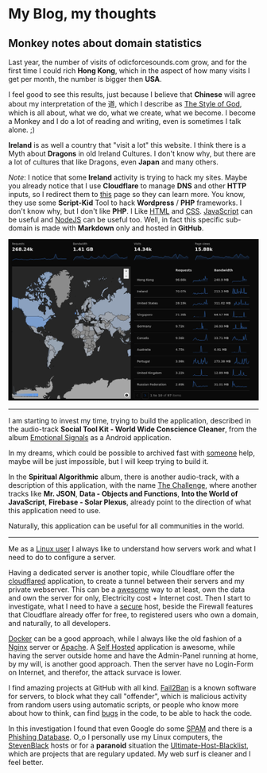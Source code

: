 # My Blog, my thoughts 

## Monkey notes about domain statistics

Last year, the number of visits of odicforcesounds.com grow, and for the first time I could rich **Hong Kong**, which in the aspect of how many visits I get per month, the number is bigger then **USA**. 

I feel good to see this results, just because I believe that **Chinese** will agree about my interpretation of the 道, which I describe as [The Style of God](https://art.odicforcesounds.com/pages/YinYang/Dao/index.html), which is all about, what we do, what we create, what we become. I become a Monkey and I do a lot of reading and writing, even is sometimes I talk alone. ;) 

**Ireland** is as well a country that "visit a lot" this website. I think there is a Myth about **Dragons** in old Ireland Cultures. I don't know why, but there are a lot of cultures that like Dragons, even **Japan** and many others. 

*Note*: I notice that some **Ireland** activity is trying to hack my sites. Maybe you already notice that I use **Cloudflare** to manage **DNS** and other **HTTP** inputs, so I redirect them to [this](https://blog.odicforcesounds.com/blog/awesome/files/Security/Offensive/ABBT.html) page so they can learn more. You know, they use some **Script-Kid** Tool to hack **Wordpress** / **PHP** frameworks. I don't know why, but I don't like **PHP**. I Like [HTML](./blog/web/html.md) and [CSS](./blog/web/css.md). [JavaScript](./blog/web/javascript.md) can be useful and [NodeJS](./blog/web/nodejs.md) can be useful too. Well, in fact this specific sub-domain is made with **Markdown** only and hosted in **GitHub**. 

![Statistics](./images/website_stats_2025_july.png)

---

I am starting to invest my time, trying to build the application, described in the audio-track **Social Tool Kit - World Wide Conscience Cleaner**, from the album [Emotional Signals](https://art.odicforcesounds.com/pages/Data/Audio/Emotional_Signals/index.html) as a Android application.

In my dreams, which could be possible to archived fast with [someone](https://book.odicforcesounds.com) help, maybe will be just impossible, but I will keep trying to build it. 

In the **Spiritual Algorithmic** album, there is another audio-track, with a description of this application, with the name [The Challenge](https://art.odicforcesounds.com/pages/Data/Audio/Spiritual_Algorithmic/tracks/01_The_Challenge/index.html), where another tracks like **Mr. JSON**, **Data - Objects and Functions**, **Into the World of JavaScript**, **Firebase - Solar Plexus**, already point to the direction of what this application need to use. 

Naturally, this application can be useful for all communities in the world. 

--- 

Me as a [Linux user](./blog/index.md) I always like to understand how servers work and what I need to do to configure a server.

Having a dedicated server is another topic, while Cloudflare offer the [cloudflared](https://github.com/cloudflare/cloudflared) application, to create a tunnel between their servers and my private webserver. This can be a [awesome](./blog/awesome/README.md) way to at least, own the data and own the server for only, Electricity cost + Internet cost. Then I start to investigate, what I need to have a [secure](./blog/distros/security.md) host, beside the Firewall features that Cloudflare already offer for free, to registered users who own a domain, and naturally, to all developers. 

[Docker](./blog/) can be a good approach, while I always like the old fashion of a [Nginx](https://github.com/mitchellkrogza/nginx-ultimate-bad-bot-blocker) server or [Apache](https://github.com/mitchellkrogza/apache-ultimate-bad-bot-blocker). A [Self Hosted](./blog/linux/selfhosted.md) application is awesome, while having the server outside home and have the Admin-Panel running at home, by my will, is another good approach. Then the server have no Login-Form on Internet, and therefor, the attack survace is lower.  

 I find amazing projects at GitHub with all kind. [Fail2Ban](https://github.com/mitchellkrogza/Fail2Ban-Blacklist-JAIL-for-Repeat-Offenders-with-Perma-Extended-Banning) is a known software for servers, to block what they call "offender", which is malicious activity from random users using automatic scripts, or people who know more about how to think, can find [bugs](./blog/awesome/files/Security/Offensive/ABBT.md) in the code, to be able to hack the code. 

In this investigation I found that even Google do some [SPAM](https://github.com/mitchellkrogza/Stop.Google.Analytics.Ghost.Spam.HOWTO) and there is a [Phishing Database](https://github.com/Phishing-Database/Phishing.Database). O_o I personally use my Linux computers, the [StevenBlack](https://github.com/StevenBlack/hosts) hosts or for a **paranoid** situation the [Ultimate-Host-Blacklist](https://github.com/Ultimate-Hosts-Blacklist/Ultimate.Hosts.Blacklist), which are projects that are regulary updated. My web surf is cleaner and I feel better. 

